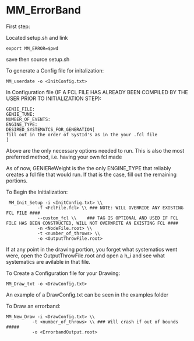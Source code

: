 # MM_ErrorBand

First step:

Located setup.sh and link 
  
    export MM_ERROR=$pwd

save then source setup.sh

To generate a Config file for initalization:
  
    MM_userdate -o <InitConfig.txt>

In Configuration file (IF A FCL FILE HAS ALREADY BEEN COMPILED BY THE USER PRIOR TO INITIALIZATION STEP):

    GENIE_FILE:
    GENIE_TUNE:
    NUMBER_OF_EVENTS:
    ENGINE_TYPE:
    DESIRED_SYSTEMATCS_FOR_GENERATION[
    fill out in the order of SystId's as in the your .fcl file
    ]

  Above are the only necessary options needed to run. This is also the most preferred method, i.e. having your own fcl made
  
  As of now, GENIEReWeight is the the only ENGINE_TYPE that reliably creates a fcl file that would run. If that is the case, fill out
  the remaining portions.
  
  

To Begin the Initialization:
  
     MM_Init_Setup -i <InitConfig.txt> \\
                -f <FclFile.fcl> \\ ### NOTE: WILL OVERRIDE ANY EXISTING FCL FILE ####             
                --custom_fcl \\    ### TAG IS OPTIONAL AND USED IF FCL FILE HAS BEEN CONSTRUCTED, WILL NOT OVERWRITE AN EXISTING FCL #### 
                -n <NodeFile.root> \\              
                -t <number_of_throws> \\
                -o <OutputThrowFile.root> 


  If at any point in the drawing portion, you forget what systematics went were, open the OutputThrowFile.root and open a h_i and see
  what systematics are avilable in that file.


To Create a Configuration file for your Drawing:
  
    MM_Draw_txt -o <DrawConfig.txt>

  An example of a DrawConfig.txt can be seen in the examples folder

To Draw an errorband:
 
    MM_New_Draw -i <DrawConfig.txt> \\
              -t <number_of_throws> \\ ### Will crash if out of bounds #####
              -o <ErrorbandOutput.root>

